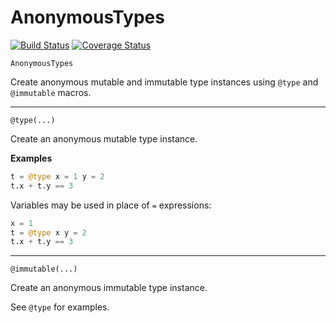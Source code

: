 <!-- Generated by Docile.jl -->

# AnonymousTypes

[![Build Status](https://travis-ci.org/MichaelHatherly/AnonymousTypes.jl.svg?branch=master)](https://travis-ci.org/MichaelHatherly/AnonymousTypes.jl) [![Coverage Status](http://codecov.io/github/MichaelHatherly/AnonymousTypes.jl/coverage.svg?branch=master)](http://codecov.io/github/MichaelHatherly/AnonymousTypes.jl?branch=master)

<a name="Main.AnonymousTypes"></a>

```
AnonymousTypes
```

Create anonymous mutable and immutable type instances using `@type` and `@immutable` macros.

<hr/>

<a name="AnonymousTypes.@type"></a>

```
@type(...)
```

Create an anonymous mutable type instance.

**Examples**

```julia
t = @type x = 1 y = 2
t.x + t.y == 3
```

Variables may be used in place of `=` expressions:

```julia
x = 1
t = @type x y = 2
t.x + t.y == 3
```

<hr/>

<a name="AnonymousTypes.@immutable"></a>

```
@immutable(...)
```

Create an anonymous immutable type instance.

See `@type` for examples.
